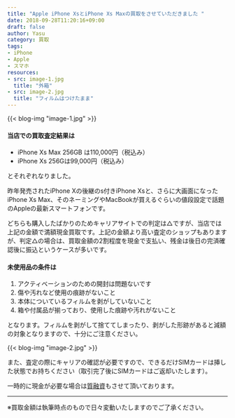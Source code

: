 ```yaml
---
title: "Apple iPhone XsとiPhone Xs Maxの買取をさせていただきました "
date: 2018-09-28T11:20:16+09:00
draft: false
author: Yasu
category: 買取
tags:
- iPhone
- Apple
- スマホ
resources:
- src: image-1.jpg
  title: "外箱"
- src: image-2.jpg
  title: "フィルムはつけたまま"
---
```


{{< blog-img "image-1.jpg" >}}

#### 当店での買取査定結果は

- iPhone Xs Max 256GB は110,000円（税込み）
- iPhone Xs 256Gは99,000円（税込み）

とそれぞれなりました。

昨年発売されたiPhone Xの後継のs付きiPhone Xsと、さらに大画面になったiPhone Xs Max、そのネーミングやMacBookが買えるぐらいの値段設定で話題のAppleの最新スマートフォンです。

どちらも購入したばかりのためキャリアサイトでの判定は△ですが、当店では上記の金額で満額現金買取です。上記の金額より高い査定のショップもありますが、判定△の場合は、買取金額の2割程度を現金で支払い、残金は後日の完済確認後に振込というケースが多いです。

#### 未使用品の条件は

1. アクティベーションのための開封は問題ないです
2. 傷や汚れなど使用の痕跡がないこと
3. 本体についているフィルムを剥がしていないこと
4. 箱や付属品が揃っており、使用した痕跡や汚れがないこと

となります。フィルムを剥がして捨ててしまったり、剥がした形跡があると減額の対象となりますので、十分にご注意ください。

{{< blog-img "image-2.jpg" >}}

また、査定の際にキャリアの確認が必要ですので、できるだけSIMカードは挿した状態でお持ちください（取引完了後にSIMカードはご返却いたします）。

一時的に現金が必要な場合は[質融資](/pawn)もさせて頂いております。

------

※買取金額は執筆時点のもので日々変動いたしますのでご了承ください。



